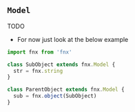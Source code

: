 ## `Model`

TODO

- For now just look at the below example

```javascript
import fnx from 'fnx'

class SubObject extends fnx.Model {
  str = fnx.string
}

class ParentObject extends fnx.Model {
  sub = fnx.object(SubObject)
}
```